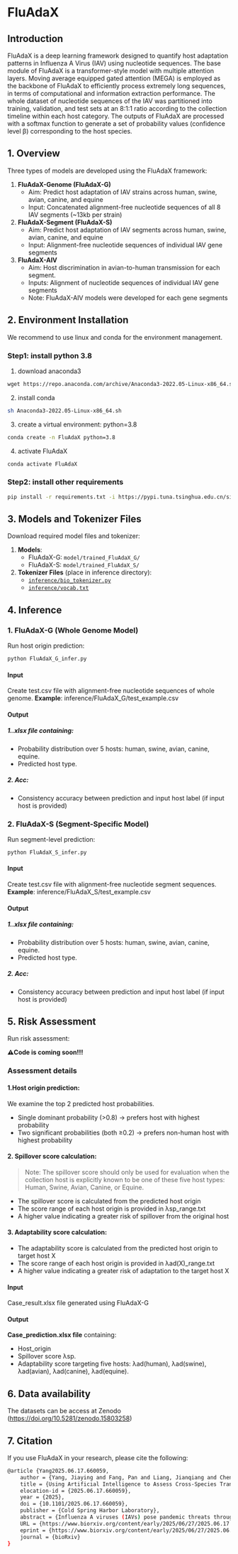 # FluAdaX
## Introduction
FluAdaX is a deep learning framework designed to quantify host adaptation patterns in Influenza A Virus (IAV) using nucleotide sequences. The base module of FluAdaX is a transformer-style model with multiple attention layers. Moving average equipped gated attention (MEGA) is employed as the backbone of FluAdaX to efficiently process extremely long sequences, in terms of computational and information extraction performance. The whole dataset of nucleotide sequences of the IAV was partitioned into training, validation, and test sets at an 8:1:1 ratio according to the collection timeline within each host category. The outputs of FluAdaX are processed with a softmax function to generate a set of probability values (confidence level β) corresponding to the host species. 
## 1. Overview
Three types of models are developed using the FluAdaX framework:
1. **FluAdaX-Genome (FluAdaX-G)**
   - Aim: Predict host adaptation of IAV strains across human, swine, avian, canine, and equine 
   - Input: Concatenated alignment-free nucleotide sequences of all 8 IAV segments (~13kb per strain)
2. **FluAdaX-Segment (FluAdaX-S)**
   - Aim: Predict host adaptation of IAV segments across human, swine, avian, canine, and equine
   - Input: Alignment-free nucleotide sequences of individual IAV gene segments
3. **FluAdaX-AIV**
   - Aim: Host discrimination in avian-to-human transmission for each segment.
   - Inputs: Alignment of nucleotide sequences of individual IAV gene segments
   - Note: FluAdaX-AIV models were developed for each gene segments
## 2. Environment Installation
We recommend to use linux and conda for the environment management.

### Step1: install python 3.8
1) download anaconda3
```bash
wget https://repo.anaconda.com/archive/Anaconda3-2022.05-Linux-x86_64.sh
```
2) install conda
```bash
sh Anaconda3-2022.05-Linux-x86_64.sh
```
3) create a virtual environment: python=3.8
```bash
conda create -n FluAdaX python=3.8
```
4) activate FluAdaX
```bash
conda activate FluAdaX
```
### Step2: install other requirements
```bash
pip install -r requirements.txt -i https://pypi.tuna.tsinghua.edu.cn/simple
```

## 3. Models and Tokenizer Files
Download required model files and tokenizer:
1. **Models**:
   - FluAdaX-G: `model/trained_FluAdaX_G/`
   - FluAdaX-S: `model/trained_FluAdaX_S/`
2. **Tokenizer Files** (place in inference directory):
   - [`inference/bio_tokenizer.py`](path/to/inference/bio_tokenizer.py)
   - [`inference/vocab.txt`](path/to/inference/vocab.txt)

## 4. Inference
### 1. FluAdaX-G (Whole Genome Model)
Run host origin prediction:
```bash
python FluAdaX_G_infer.py
```
#### Input
Create test.csv file with alignment-free nucleotide sequences of whole genome. 
**Example**: inference/FluAdaX_G/test_example.csv
#### Output
##### 1.**.xlsx file** containing:
   - Probability distribution over 5 hosts: human, swine, avian, canine, equine.
   - Predicted host type.
##### 2. **Acc**: 
   - Consistency accuracy between prediction and input host label (if input host is provided)

### 2. FluAdaX-S (Segment-Specific Model)
Run segment-level prediction:
```bash
python FluAdaX_S_infer.py
```
#### Input
Create test.csv file with alignment-free nucleotide segment sequences. 
**Example**: inference/FluAdaX_S/test_example.csv
#### Output
##### 1.**.xlsx file** containing:
   - Probability distribution over 5 hosts: human, swine, avian, canine, equine.
   - Predicted host type.
##### 2. **Acc**: 
   - Consistency accuracy between prediction and input host label (if input host is provided)

## 5. Risk Assessment

Run risk assessment:

**⚠️Code is coming soon!!!**

### Assessment details
#### 1.Host origin prediction:
We examine the top 2 predicted host probabilities.
- Single dominant probability (>0.8) → prefers host with highest probability 
- Two significant probabilities (both ≥0.2) → prefers non-human host with highest probability

#### 2. Spillover score calculation:
>Note: The spillover score should only be used for evaluation when the collection host is  explicitly known to be one of these five host types: Human, Swine, Avian, Canine, or Equine.
- The spillover score is calculated from the predicted host origin
- The score range of each host origin is provided in λsp_range.txt
- A higher value indicating a greater risk of spillover from the original host

#### 3. Adaptability score calculation:
- The adaptability score is calculated from the predicted host origin to target host X
- The score range of each host origin is provided in λad(X)_range.txt
- A higher value indicating a greater risk of adaptation to the target host X

####  Input
Case_result.xlsx file generated using FluAdaX-G

####  Output
**Case_prediction.xlsx file** containing:
- Host_origin
- Spillover score λsp.
- Adaptability score targeting five hosts: λad(human), λad(swine), λad(avian), λad(canine), λad(equine).

## 6. Data availability
The datasets can be access at Zenodo (https://doi.org/10.5281/zenodo.15803258)

##  7. Citation
If you use FluAdaX in your research, please cite the following:
```bash
@article {Yang2025.06.17.660059,
	author = {Yang, Jiaying and Fang, Pan and Liang, Jianqiang and Chen, Yihao and Yang, Lei and Zhu, Wenfei and Shi, Mang and Du, Xiangjun and Pu, Juan and Wang, Dayan and Xue, Guirong and Li, Zhaorong and Shu, Yuelong},
	title = {Using Artificial Intelligence to Assess Cross-Species Transmission Potential of Influenza A Virus},
	elocation-id = {2025.06.17.660059},
	year = {2025},
	doi = {10.1101/2025.06.17.660059},
	publisher = {Cold Spring Harbor Laboratory},
	abstract = {Influenza A viruses (IAVs) pose pandemic threats through cross-species transmission, yet predicting their adaptive evolution remains challenging. We introduced Influenza A virus Adaptability to host X (FluAdaX), a deep learning framework that integrates a moving average-equipped gated attention mechanism using full-genome sequences. FluAdaX demonstrated robust host classification performance across endemic IAV strains, and outperformed traditional models in detecting avian-to-human transmission. Spillover score and adaptability score were introduced to evaluate host shift risk, which prioritized variants with elevated human adaptation potential, such as H7N9, H9N2 avian IAVs, and H1N1 swine IAVs. Besides HA and NA genes, PB2 and NS genes were found critical for zoonosis. Potential molecular markers associated with avian/human tropism were identified across PB2 and NS genes using XGBoost. FluAdaX provided a dynamic framework to decode IAV host adaptation, enabling real-time risk assessment of cross-species transmission of emerging IAV variants.Competing Interest StatementThe authors have declared no competing interest.the National Key Research and Development Program of China, 2021YFC2300100Non-profit Central Research Institute Fund of Chinese Academy of Medical Sciences, 2022-RC310-02the National Nature Science Foundation of China, 81961128002, 82341118},
	URL = {https://www.biorxiv.org/content/early/2025/06/27/2025.06.17.660059},
	eprint = {https://www.biorxiv.org/content/early/2025/06/27/2025.06.17.660059.full.pdf},
	journal = {bioRxiv}
}
```
